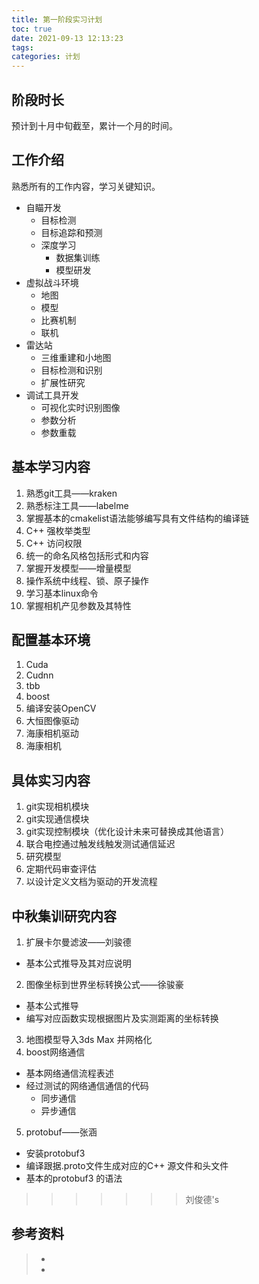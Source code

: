 ```yaml
---
title: 第一阶段实习计划
toc: true
date: 2021-09-13 12:13:23
tags:
categories: 计划
---
```


## 阶段时长

预计到十月中旬截至，累计一个月的时间。

## 工作介绍

熟悉所有的工作内容，学习关键知识。

- 自瞄开发
  - 目标检测
  - 目标追踪和预测
  - 深度学习
    - 数据集训练
    - 模型研发
- 虚拟战斗环境
  - 地图
  - 模型
  - 比赛机制
  - 联机
- 雷达站
  - 三维重建和小地图
  - 目标检测和识别
  - 扩展性研究
- 调试工具开发
  - 可视化实时识别图像
  - 参数分析
  - 参数重载

## 基本学习内容

1. 熟悉git工具——kraken
2. 熟悉标注工具——labelme
3. 掌握基本的cmakelist语法能够编写具有文件结构的编译链
4. C++ 强枚举类型
5. C++ 访问权限
6. 统一的命名风格包括形式和内容
7. 掌握开发模型——增量模型
8. 操作系统中线程、锁、原子操作
9. 学习基本linux命令
10. 掌握相机产见参数及其特性

## 配置基本环境

1. Cuda
2. Cudnn
3. tbb
4. boost
5. 编译安装OpenCV
6. 大恒图像驱动
7. 海康相机驱动
8. 海康相机
## 具体实习内容

1. git实现相机模块
2. git实现通信模块
3. git实现控制模块（优化设计未来可替换成其他语言）
4. 联合电控通过触发线触发测试通信延迟
5. 研究模型
6. 定期代码审查评估
7. 以设计定义文档为驱动的开发流程

## 中秋集训研究内容

1. 扩展卡尔曼滤波——刘骏德
- 基本公式推导及其对应说明
2. 图像坐标到世界坐标转换公式——徐骏豪
- 基本公式推导
- 编写对应函数实现根据图片及实测距离的坐标转换
3. 地图模型导入3ds Max 并网格化
4. boost网络通信
- 基本网络通信流程表述
- 经过测试的网络通信通信的代码
  - 同步通信
  - 异步通信
5. protobuf——张涵
- 安装protobuf3
- 编译跟据.proto文件生成对应的C++ 源文件和头文件
- 基本的protobuf3 的语法

>>>>>>> 刘俊德's

## 参考资料

> - []()
> - []()


